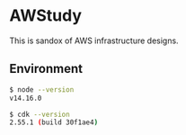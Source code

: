 # AWStudy

This is sandox of AWS infrastructure designs.

## Environment

```bash
$ node --version
v14.16.0

$ cdk --version
2.55.1 (build 30f1ae4)
```
